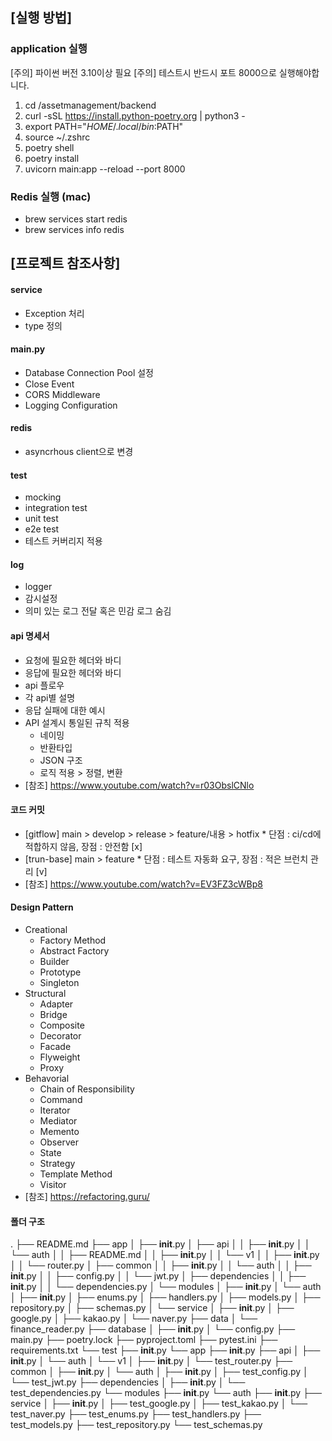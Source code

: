 ## [실행 방법]
### application 실행
[주의] 파이썬 버전 3.10이상 필요
[주의] 테스트시 반드시 포트 8000으로 실행해야합니다.
1. cd /assetmanagement/backend
2. curl -sSL https://install.python-poetry.org | python3 -
3. export PATH="$HOME/.local/bin:$PATH"
4. source ~/.zshrc
5. poetry shell
6. poetry install
7. uvicorn main:app --reload --port 8000

### Redis 실행 (mac)
- brew services start redis
- brew services info redis

## [프로젝트 참조사항]

#### service
- Exception 처리
- type 정의

#### main.py
- Database Connection Pool 설정
- Close Event
- CORS Middleware
- Logging Configuration

#### redis
- asyncrhous client으로 변경

#### test
- mocking
- integration test
- unit test
- e2e test
- 테스트 커버리지 적용

#### log
- logger
- 감시설정
- 의미 있는 로그 전달 혹은 민감 로그 숨김

#### api 명세서
- 요청에 필요한 헤더와 바디
- 응답에 필요한 헤더와 바디
- api 플로우
- 각 api별 설명
- 응답 실패에 대한 예시
- API 설계시 통일된 규칙 적용
    - 네이밍
    - 반환타입
    - JSON 구조
    - 로직 적용 > 정렬, 변환
- [참조] https://www.youtube.com/watch?v=r03ObslCNlo

#### 코드 커밋
- [gitflow] main > develop > release > feature/내용 > hotfix * 단점 : ci/cd에 적합하지 않음, 장점 : 안전함 [x]
- [trun-base] main > feature * 단점 : 테스트 자동화 요구, 장점 : 적은 브런치 관리 [v]
- [참조] https://www.youtube.com/watch?v=EV3FZ3cWBp8

#### Design Pattern
- Creational
    - Factory Method
    - Abstract Factory
    - Builder
    - Prototype
    - Singleton
- Structural
    - Adapter
    - Bridge
    - Composite
    - Decorator
    - Facade
    - Flyweight
    - Proxy
- Behavorial
    - Chain of Responsibility
    - Command
    - Iterator
    - Mediator
    - Memento
    - Observer
    - State
    - Strategy
    - Template Method
    - Visitor
- [참조] https://refactoring.guru/

#### 폴더 구조
.
├── README.md
├── app
│   ├── __init__.py
│   ├── api
│   │   ├── __init__.py
│   │   └── auth
│   │       ├── README.md
│   │       ├── __init__.py
│   │       └── v1
│   │           ├── __init__.py
│   │           └── router.py
│   ├── common
│   │   ├── __init__.py
│   │   └── auth
│   │       ├── __init__.py
│   │       ├── config.py
│   │       └── jwt.py
│   ├── dependencies
│   │   ├── __init__.py
│   │   └── dependencies.py
│   └── modules
│       ├── __init__.py
│       └── auth
│           ├── __init__.py
│           ├── enums.py
│           ├── handlers.py
│           ├── models.py
│           ├── repository.py
│           ├── schemas.py
│           └── service
│               ├── __init__.py
│               ├── google.py
│               ├── kakao.py
│               └── naver.py
├── data
│   └── finance_reader.py
├── database
│   ├── __init__.py
│   └── config.py
├── main.py
├── poetry.lock
├── pyproject.toml
├── pytest.ini
├── requirements.txt
└── test
    ├── __init__.py
    └── app
        ├── __init__.py
        ├── api
        │   ├── __init__.py
        │   └── auth
        │       └── v1
        │           ├── __init__.py
        │           └── test_router.py
        ├── common
        │   ├── __init__.py
        │   └── auth
        │       ├── __init__.py
        │       ├── test_config.py
        │       └── test_jwt.py
        ├── dependencies
        │   ├── __init__.py
        │   └── test_dependencies.py
        └── modules
            ├── __init__.py
            └── auth
                ├── __init__.py
                ├── service
                │   ├── __init__.py
                │   ├── test_google.py
                │   ├── test_kakao.py
                │   └── test_naver.py
                ├── test_enums.py
                ├── test_handlers.py
                ├── test_models.py
                ├── test_repository.py
                └── test_schemas.py
